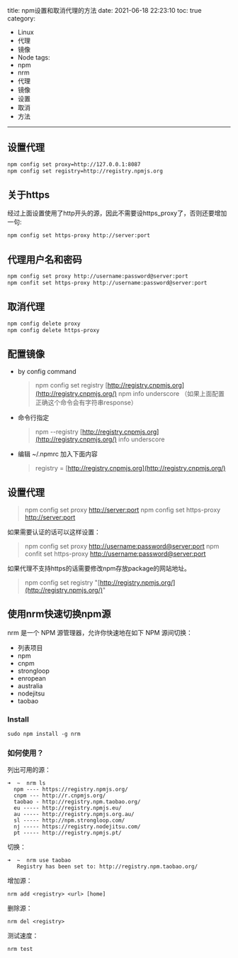 title: npm设置和取消代理的方法
date: 2021-06-18 22:23:10
toc: true
category:
 - Linux
 - 代理
 - 镜像
 - Node
tags: 
 - npm
 - nrm
 - 代理
 - 镜像
 - 设置
 - 取消
 - 方法
---

## 设置代理

```bash
npm config set proxy=http://127.0.0.1:8087
npm config set registry=http://registry.npmjs.org
```


<!-- more -->


## 关于https

经过上面设置使用了http开头的源，因此不需要设https_proxy了，否则还要增加一句:

```bash
npm config set https-proxy http://server:port
```

## 代理用户名和密码

```bash
npm config set proxy http://username:password@server:port
npm confit set https-proxy http://username:password@server:port
```

## 取消代理

```bash
npm config delete proxy
npm config delete https-proxy
```

## 配置镜像

* by config command
  > npm config set registry [http://registry.cnpmjs.org](http://registry.cnpmjs.org/)
  > npm info underscore （如果上面配置正确这个命令会有字符串response）
* 命令行指定
  > npm --registry [http://registry.cnpmjs.org](http://registry.cnpmjs.org/) info underscore
* 编辑 ~/.npmrc 加入下面内容
  > registry = [http://registry.cnpmjs.org](http://registry.cnpmjs.org/)

## 设置代理

> npm config set proxy [http://server:port]()
> npm config set https-proxy [http://server:port]()

如果需要认证的话可以这样设置：

> npm config set proxy [http://username:password@server:port]()
> npm confit set https-proxy [http://username:password@server:port]()

如果代理不支持https的话需要修改npm存放package的网站地址。

> npm config set registry "[http://registry.npmjs.org/](http://registry.npmjs.org/)"

## 使用nrm快速切换npm源

nrm 是一个 NPM 源管理器，允许你快速地在如下 NPM 源间切换：

* 列表项目
* npm
* cnpm
* strongloop
* enropean
* australia
* nodejitsu
* taobao

### Install

```
sudo npm install -g nrm
```

### 如何使用？

列出可用的源：

```
➜  ~  nrm ls
  npm ---- https://registry.npmjs.org/
  cnpm --- http://r.cnpmjs.org/
  taobao - http://registry.npm.taobao.org/
  eu ----- http://registry.npmjs.eu/
  au ----- http://registry.npmjs.org.au/
  sl ----- http://npm.strongloop.com/
  nj ----- https://registry.nodejitsu.com/
  pt ----- http://registry.npmjs.pt/
```

切换：

```
➜  ~  nrm use taobao
   Registry has been set to: http://registry.npm.taobao.org/
```

增加源：

```
nrm add <registry> <url> [home]
```

删除源：

```
nrm del <registry>
```

测试速度：

```
nrm test
```
